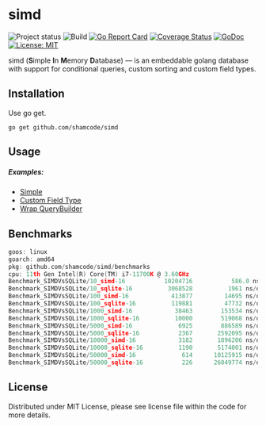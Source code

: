 simd
=================
![Project status](https://img.shields.io/badge/version-0.1.2-green.svg)
![Build](https://github.com/shamcode/simd/actions/workflows/workflow.yml/badge.svg)
[![Go Report Card](https://goreportcard.com/badge/github.com/shamcode/simd)](https://goreportcard.com/report/github.com/shamcode/simd)
[![Coverage Status](https://coveralls.io/repos/github/shamcode/simd/badge.svg?branch=master)](https://coveralls.io/github/shamcode/simd?branch=master)
[![GoDoc](https://godoc.org/github.com/shamcode/simd?status.svg)](https://pkg.go.dev/github.com/shamcode/simd)
[![License: MIT](https://img.shields.io/badge/License-MIT-yellow.svg)](https://opensource.org/licenses/MIT)

simd (**S**imple **I**n **M**emory **D**atabase) &mdash; is an embeddable golang database with support for conditional queries, custom sorting and custom field types.


Installation
------------
 
Use go get.

    go get github.com/shamcode/simd

Usage
------

##### Examples:

- [Simple](https://github.com/shamcode/simd/blob/master/_examples/common/main.go)
- [Custom Field Type](https://github.com/shamcode/simd/blob/master/_examples/custom-field-time)
- [Wrap QueryBuilder](https://github.com/shamcode/simd/blob/master/_examples/wrap-query-builder)


Benchmarks
------
```go
goos: linux
goarch: amd64
pkg: github.com/shamcode/simd/benchmarks
cpu: 11th Gen Intel(R) Core(TM) i7-11700K @ 3.60GHz
Benchmark_SIMDVsSQLite/10_simd-16         	10204716	       586.0 ns/op	     520 B/op	      12 allocs/op
Benchmark_SIMDVsSQLite/10_sqlite-16       	 3068528	      1961 ns/op	     576 B/op	      25 allocs/op
Benchmark_SIMDVsSQLite/100_simd-16        	  413877	     14695 ns/op	   12486 B/op	     288 allocs/op
Benchmark_SIMDVsSQLite/100_sqlite-16      	  119881	     47732 ns/op	   13824 B/op	     600 allocs/op
Benchmark_SIMDVsSQLite/1000_simd-16       	   38463	    153534 ns/op	  129554 B/op	    2988 allocs/op
Benchmark_SIMDVsSQLite/1000_sqlite-16     	   10000	    519068 ns/op	  143424 B/op	    6225 allocs/op
Benchmark_SIMDVsSQLite/5000_simd-16       	    6925	    886589 ns/op	  665895 B/op	   16977 allocs/op
Benchmark_SIMDVsSQLite/5000_sqlite-16     	    2367	   2592095 ns/op	  735330 B/op	   33213 allocs/op
Benchmark_SIMDVsSQLite/10000_simd-16      	    3182	   1896206 ns/op	 1336413 B/op	   34478 allocs/op
Benchmark_SIMDVsSQLite/10000_sqlite-16    	    1190	   5174001 ns/op	 1475333 B/op	   66963 allocs/op
Benchmark_SIMDVsSQLite/50000_simd-16      	     614	  10125915 ns/op	 6696705 B/op	  174480 allocs/op
Benchmark_SIMDVsSQLite/50000_sqlite-16    	     226	  26049774 ns/op	 7395355 B/op	  336963 allocs/op

```

License
-------
Distributed under MIT License, please see license file within the code for more details.
